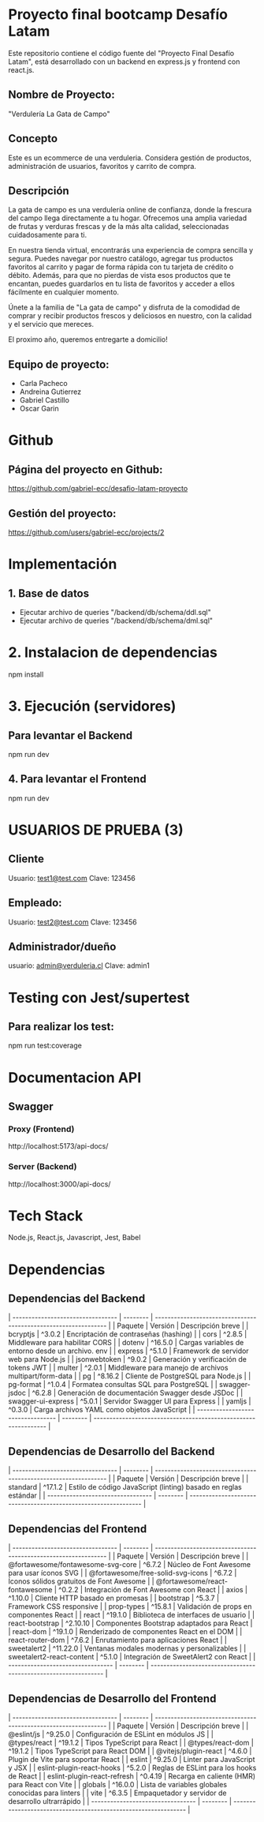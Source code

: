 
# Proyecto final bootcamp Desafío Latam
Este repositorio contiene el código fuente del "Proyecto Final Desafío Latam", está desarrollado con un backend en express.js y frontend con react.js.

## Nombre de Proyecto:
"Verdulería La Gata de Campo"

## Concepto
Este es un ecommerce de una verduleria.
Considera gestión de productos, administración de usuarios, favoritos y carrito de compra.

## Descripción
La gata de campo es una verdulería online de confianza, donde la frescura del campo llega directamente a tu hogar.  Ofrecemos una amplia variedad de frutas y verduras frescas y de la más alta calidad, seleccionadas cuidadosamente para ti.

En nuestra tienda virtual, encontrarás una experiencia de compra sencilla y segura. Puedes navegar por nuestro catálogo, agregar tus productos favoritos al carrito y pagar de forma rápida con tu tarjeta de crédito o débito. Además, para que no pierdas de vista esos productos que te encantan, puedes guardarlos en tu lista de favoritos y acceder a ellos fácilmente en cualquier momento.

Únete a la familia de "La gata de campo" y disfruta de la comodidad de comprar y recibir productos frescos y deliciosos en nuestro, con la calidad y el servicio que mereces.

El proximo año, queremos entregarte a domicilio!

## Equipo de proyecto:
- Carla Pacheco
- Andreina Gutierrez
- Gabriel Castillo
- Oscar Garin

# Github
## Página del proyecto en Github:
https://github.com/gabriel-ecc/desafio-latam-proyecto


## Gestión del proyecto:
https://github.com/users/gabriel-ecc/projects/2

# Implementación
## 1. Base de datos
- Ejecutar archivo de queries "/backend/db/schema/ddl.sql"
- Ejecutar archivo de queries "/backend/db/schema/dml.sql"

# 2. Instalacion de dependencias
npm install

# 3. Ejecución (servidores)
## Para levantar el Backend
npm run dev

## 4. Para levantar el Frontend
npm run dev

# USUARIOS DE PRUEBA (3)
## Cliente
Usuario: test1@test.com
Clave: 123456

## Empleado:
Usuario: test2@test.com
Clave: 123456

## Administrador/dueño
usuario: admin@verduleria.cl
Clave: admin1

# Testing con Jest/supertest
## Para realizar los test:
npm run test:coverage

# Documentacion API
## Swagger
### Proxy (Frontend)
http://localhost:5173/api-docs/
### Server (Backend)
http://localhost:3000/api-docs/

# Tech Stack
Node.js, React.js, Javascript, Jest, Babel

# Dependencias
## Dependencias del Backend
| --------------------------------- | -------- | --------------------------------------------------------------- |
| Paquete                           | Versión  | Descripción breve                                               |
| bcryptjs                          | ^3.0.2   | Encriptación de contraseñas (hashing)                           |
| cors                              | ^2.8.5   | Middleware para habilitar CORS                                  |
| dotenv                            | ^16.5.0  | Cargas variables de entorno desde un archivo. env               |
| express                           | ^5.1.0   | Framework de servidor web para Node.js                          |
| jsonwebtoken                      | ^9.0.2   | Generación y verificación de tokens JWT                         |
| multer                            | ^2.0.1   | Middleware para manejo de archivos multipart/form-data          |
| pg                                | ^8.16.2  | Cliente de PostgreSQL para Node.js                              |
| pg-format                         | ^1.0.4   | Formatea consultas SQL para PostgreSQL                          |
| swagger-jsdoc                     | ^6.2.8   | Generación de documentación Swagger desde JSDoc                 |
| swagger-ui-express                | ^5.0.1   | Servidor Swagger UI para Express                                |
| yamljs                            | ^0.3.0   | Carga archivos YAML como objetos JavaScript                     |
| --------------------------------- | -------- | --------------------------------------------------------------- |

## Dependencias de Desarrollo del Backend
| --------------------------------- | -------- | --------------------------------------------------------------- |
| Paquete                           | Versión  | Descripción breve                                               |
| standard                          | ^17.1.2  | Estilo de código JavaScript (linting) basado en reglas estándar |
| --------------------------------- | -------- | --------------------------------------------------------------- |

## Dependencias del Frontend
| --------------------------------- | -------- | --------------------------------------------------------------- |
| Paquete                           | Versión  | Descripción breve                                               |
| @fortawesome/fontawesome-svg-core | ^6.7.2   | Núcleo de Font Awesome para usar íconos SVG                     |
| @fortawesome/free-solid-svg-icons | ^6.7.2   | Íconos sólidos gratuitos de Font Awesome                        |
| @fortawesome/react-fontawesome    | ^0.2.2   | Integración de Font Awesome con React                           |
| axios                             | ^1.10.0  | Cliente HTTP basado en promesas                                 |
| bootstrap                         | ^5.3.7   | Framework CSS responsive                                        |
| prop-types                        | ^15.8.1  | Validación de props en componentes React                        |
| react                             | ^19.1.0  | Biblioteca de interfaces de usuario                             |
| react-bootstrap                   | ^2.10.10 | Componentes Bootstrap adaptados para React                      |
| react-dom                         | ^19.1.0  | Renderizado de componentes React en el DOM                      |
| react-router-dom                  | ^7.6.2   | Enrutamiento para aplicaciones React                            |
| sweetalert2                       | ^11.22.0 | Ventanas modales modernas y personalizables                     |
| sweetalert2-react-content         | ^5.1.0   | Integración de SweetAlert2 con React                            |
| --------------------------------- | -------- | --------------------------------------------------------------- |

## Dependencias de Desarrollo del Frontend
| --------------------------------- | -------- | --------------------------------------------------------------- |
| Paquete                           | Versión  | Descripción breve                                               |
| @eslint/js                        | ^9.25.0  | Configuración de ESLint en módulos JS                           |
| @types/react                      | ^19.1.2  | Tipos TypeScript para React                                     |
| @types/react-dom                  | ^19.1.2  | Tipos TypeScript para React DOM                                 |
| @vitejs/plugin-react              | ^4.6.0   | Plugin de Vite para soportar React                              |
| eslint                            | ^9.25.0  | Linter para JavaScript y JSX                                    |
| eslint-plugin-react-hooks         | ^5.2.0   | Reglas de ESLint para los hooks de React                        |
| eslint-plugin-react-refresh       | ^0.4.19  | Recarga en caliente (HMR) para React con Vite                   |
| globals                           | ^16.0.0  | Lista de variables globales conocidas para linters              |
| vite                              | ^6.3.5   | Empaquetador y servidor de desarrollo ultrarrápido              |
| --------------------------------- | -------- | --------------------------------------------------------------- |